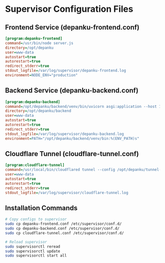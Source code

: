# Supervisor Configuration Files

## Frontend Service (depanku-frontend.conf)
```ini
[program:depanku-frontend]
command=/usr/bin/node server.js
directory=/opt/depanku
user=www-data
autostart=true
autorestart=true
redirect_stderr=true
stdout_logfile=/var/log/supervisor/depanku-frontend.log
environment=NODE_ENV="production"
```

## Backend Service (depanku-backend.conf)
```ini
[program:depanku-backend]
command=/opt/depanku/backend/venv/bin/uvicorn asgi:application --host 127.0.0.1 --port 5000
directory=/opt/depanku/backend
user=www-data
autostart=true
autorestart=true
redirect_stderr=true
stdout_logfile=/var/log/supervisor/depanku-backend.log
environment=PATH="/opt/depanku/backend/venv/bin:%(ENV_PATH)s"
```

## Cloudflare Tunnel (cloudflare-tunnel.conf)
```ini
[program:cloudflare-tunnel]
command=/usr/local/bin/cloudflared tunnel --config /opt/depanku/tunnel-config.yml run
user=www-data
autostart=true
autorestart=true
redirect_stderr=true
stdout_logfile=/var/log/supervisor/cloudflare-tunnel.log
```

## Installation Commands
```bash
# Copy configs to supervisor
sudo cp depanku-frontend.conf /etc/supervisor/conf.d/
sudo cp depanku-backend.conf /etc/supervisor/conf.d/
sudo cp cloudflare-tunnel.conf /etc/supervisor/conf.d/

# Reload supervisor
sudo supervisorctl reread
sudo supervisorctl update
sudo supervisorctl start all
```

